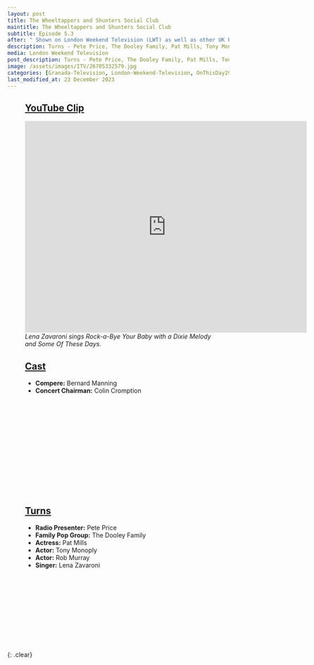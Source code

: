 ```yaml
---
layout: post
title: The Wheeltappers and Shunters Social Club
maintitle: The Wheeltappers and Shunters Social Club
subtitle: Episode 5.3
after: " Shown on London Weekend Television (LWT) as well as other UK broadcasters - 12 June 1976 Shown on Scottish TV (STV) it was a Granada Television Production"
description: Turns - Pete Price, The Dooley Family, Pat Mills, Tony Monoply, Rob Murray and Lena Zavaroni
media: London Weekend Television
post_description: Turns - Pete Price, The Dooley Family, Pat Mills, Tony Monoply, Rob Murray and Lena Zavaroni
image: /assets/images/ITV/26705332579.jpg
categories: [Granada-Television, London-Weekend-Television, OnThisDay29May, OnThisDay12June]
last_modified_at: 23 December 2023
---
```


<figure class="fig3">
<div class="CardLayout">
<div class="CardItem">
<h2 id="infobox1" class="infobox"><a href="#infobox1">YouTube Clip</a></h2>
</div>
<div class="CardItem split">
<div class="responsive-video"><iframe width="640px" height="480px" src="https://www.youtube.com/embed/LhSbE9BKqf4?rel=0&showinfo=1" frameborder="0" allowfullscreen></iframe></div>
<cite>Lena Zavaroni sings Rock-a-Bye Your Baby with a Dixie Melody and Some Of These Days.</cite>
</div>
</div>
</figure>

<figure class="fig1">
<div class="CardLayout CardLayout-Height">
<div class="CardItem"><h2 id="infobox2" class="infobox"><a href="#infobox2">Cast</a></h2></div>
<div class="CardItem split">
<ul>
<li><strong>Compere:</strong> Bernard Manning</li>
<li><strong>Concert Chairman:</strong> Colin Cromption</li>
</ul>
</div></div>
</figure>

<figure class="fig2">
<div class="CardLayout CardLayout-Height">
<div class="CardItem"><h2 id="infobox3" class="infobox"><a href="#infobox3">Turns</a></h2></div>
<div class="CardItem split">
<ul>
<li><strong>Radio Presenter:</strong> Pete Price</li>
<li><strong>Family Pop Group:</strong> The Dooley Family</li>
<li><strong>Actress:</strong> Pat Mills</li>
<li><strong>Actor:</strong> Tony Monoply</li>
<li><strong>Actor:</strong> Rob Murray</li>
<li><strong>Singer:</strong> Lena Zavaroni</li>
</ul>
</div></div>
</figure>

<br />{: .clear}

<style>
.CardLayout-Height {height: 299px}
@media screen and (orientation:portrait) {.link-card {height: unset;}}
</style>

